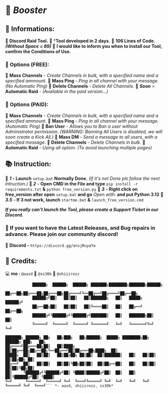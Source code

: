 # 💜 *Booster*

## 🔖 Informations:

  📒 **Discord Raid Tool.**
    📜 ***Tool developed in 2 days.**
    📜 **106 Lines of Code.** ***(Without Space = 89)***
    📜 **I would like to inform you when to install our Tool, confirm the Conditions of Use.**

### 🧧 Options (FREE):

  👺 **Mass Channels** - *Create Channels in bulk, with a specified name and a specified ammount.*
  👺 **Mass Ping** - *Ping in all channel with your message. (No Automatic Ping)*
  👺 **Delete Channels** - *Delete All Channels.*
    🎈 ***Soon*** > **Automatic Raid** - *(Available in the paid version...)*
  
### 🧧 Options (PAID):

  👺 **Mass Channels** - *Create Channels in bulk, with a specified name and a specified ammount.*
  👺 **Mass Ping** - *Ping in all channel with your message. (Automatic Ping)*
  👺 **Ban User** - *Allows you to Ban a user without Administrator permission. (WARNING: Banning All Users is disabled, we will soon create a Kick All.)*
  👺 **Mass DM** - *Send a message to all users, with a specified message.*
  👺 **Delete Channels** - *Delete Channels in bulk.*
    👹 **Automatic Raid** - *Using all option. (To avoid launching multiple pages)*

## 📚 Instruction:

  📘 ***1*** **- Launch** `setup.bat` **Normally Done.** *(If it's not Done pls follow the next Intruction.)*
    📖 ***2*** **- Open CMD in the File and type** `pip install -r requirements.txt` **&** `python free_version.py`
      📖 ***3*** **- Right click on free_version after open** `setup.bat` **and go** *Open with:* **and put Python 3.12**
        📖 ***3.5*** **- If 3 not work, launch** `startme.bat` **&** `launch_free_version.cmd` 
  
  ***If you really can't launch the Tool, please create a Support Ticket in our Discord.***

### 🚩 If you want to have the Latest Releases, and Bug repairs in advance. Please join our community discord!

  👾 **Discord -** `https://discord.gg/ensjRuyaYe`

## 👥 Credits:

  💻 **me :** `@aazd`
    👤 `@ss30k`
    🔪 `@shiiirozz`

```
            ██████╗  ██████╗  ██████╗ ███████╗████████╗███████╗██████╗             
            ██╔══██╗██╔═══██╗██╔═══██╗██╔════╝╚══██╔══╝██╔════╝██╔══██╗            
            ██████╔╝██║   ██║██║   ██║███████╗   ██║   █████╗  ██████╔╝            
            ██╔══██╗██║   ██║██║   ██║╚════██║   ██║   ██╔══╝  ██╔══██╗            
            ██████╔╝╚██████╔╝╚██████╔╝███████║   ██║   ███████╗██║  ██║            
            ╚═════╝  ╚═════╝  ╚═════╝ ╚══════╝   ╚═╝   ╚══════╝╚═╝  ╚═╝            
                                                                                   
███████╗ ██████╗ ██╗   ██╗███╗   ██╗██████╗  █████╗ ████████╗██╗ ██████╗ ███╗   ██╗
██╔════╝██╔═══██╗██║   ██║████╗  ██║██╔══██╗██╔══██╗╚══██╔══╝██║██╔═══██╗████╗  ██║
█████╗  ██║   ██║██║   ██║██╔██╗ ██║██║  ██║███████║   ██║   ██║██║   ██║██╔██╗ ██║
██╔══╝  ██║   ██║██║   ██║██║╚██╗██║██║  ██║██╔══██║   ██║   ██║██║   ██║██║╚██╗██║
██║     ╚██████╔╝╚██████╔╝██║ ╚████║██████╔╝██║  ██║   ██║   ██║╚██████╔╝██║ ╚████║
╚═╝      ╚═════╝  ╚═════╝ ╚═╝  ╚═══╝╚═════╝ ╚═╝  ╚═╝   ╚═╝   ╚═╝ ╚═════╝ ╚═╝  ╚═══╝``` *- aazd, shiiirozz, ss30k*

